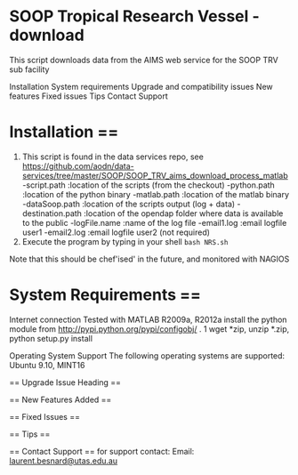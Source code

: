 SOOP Tropical Research Vessel - download
=============

This script downloads data from the AIMS web service for the 
SOOP TRV sub facility

Installation
System requirements
Upgrade and compatibility issues
New features
Fixed issues
Tips
Contact Support

# Installation ==
1. This script is found in the data services repo, 
see https://github.com/aodn/data-services/tree/master/SOOP/SOOP_TRV_aims_download_process_matlab
-script.path 					:location of the scripts (from the checkout)
-python.path 					:location of the python binary
-matlab.path 					:location of the matlab binary
-dataSoop.path	 				:location of the scripts output (log + data)
-destination.path 				:location of the opendap folder where data is available to the public
-logFile.name 					:name of the log file
-email1.log	 					:email logfile user1
-email2.log  					:email logfile user2 (not required)
3. Execute the program by typing in your shell ```bash NRS.sh```

Note that this should be chef'ised' in the future, and monitored with NAGIOS

# System Requirements ==
Internet connection
Tested with MATLAB R2009a, R2012a
install the python module  from http://pypi.python.org/pypi/configobj/ . 1 wget *zip, unzip *.zip, python setup.py install 


Operating System Support
The following operating systems are supported:
Ubuntu 9.10, MINT16


== Upgrade Issue Heading ==


== New Features Added ==


== Fixed Issues ==


== Tips ==

== Contact Support ==
for support contact:
Email: laurent.besnard@utas.edu.au

